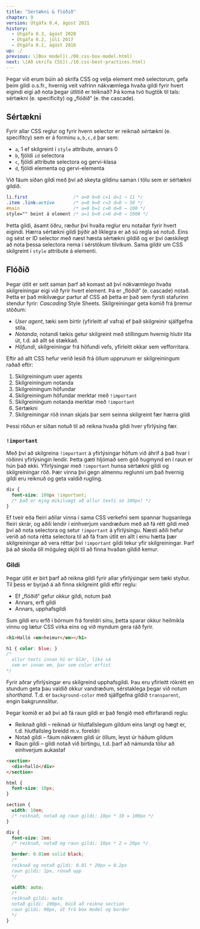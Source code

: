 ```yaml
---
title: "Sértækni & flóðið"
chapter: 9
version: Útgáfa 0.4, ágúst 2021
history:
  - Útgáfa 0.3, ágúst 2020
  - Útgáfa 0.2, júlí 2017
  - Útgáfa 0.1, ágúst 2016
up: ./
previous: \[Box model](./08.css-box-model.html)
next: \[Að skrifa CSS](./10.css-best-practices.html)
---
```


Þegar við erum búin að skrifa CSS og velja element með selectorum, gefa þeim gildi o.s.fr., hvernig veit vafrinn nákvæmlega hvaða gildi fyrir hvert eigindi eigi að nota þegar útlitið er teiknað? Þá koma tvö hugtök til tals: sértækni (e. specificity) og „flóðið“ (e. the cascade).

## Sértækni

Fyrir allar CSS reglur og fyrir hvern selector er reiknað _sértækni_ (e. specifitcy) sem er á forminu `a,b,c,d` þar sem:

* `a`, 1 ef skilgreint í `style` attribute, annars 0
* `b`, fjöldi `id` selectora
* `c`, fjöldi attribute selectora og gervi-klasa
* `d`, fjöldi elementa og gervi-elementa

Við fáum síðan gildi með því að skeyta gildinu saman í tölu sem er sértækni gildið.

```css
li.first                 /* a=0 b=0 c=1 d=1 → 11 */
.item .link:active       /* a=0 b=0 c=3 d=0 → 30 */
#main                    /* a=0 b=1 c=0 d=0 → 100 */
style="" beint á element /* a=1 b=0 c=0 d=0 → 1000 */
```

Þetta gildi, ásamt öðru, ræður því hvaða reglur eru notaðar fyrir hvert eigindi. Hærra sértækni gildi þýðir að líklegra er að sú regla sé notuð. Eins og sést er ID selector með næst hæsta sértækni gildið og er því óæskilegt að nota þessa selectora nema í sérstökum tilvikum. Sama gildir um CSS skilgreint í `style` attribute á elementi.

## Flóðið

Þegar útlit er sett saman þarf að komast að því _nákvæmlega_ hvaða skilgreiningar eigi við fyrir hvert element. Þá er „flóðið“ (e. cascade) notað. Þetta er það mikilvægur partur af CSS að þetta er það sem fyrsti stafurinn stendur fyrir: _Cascading_ Style Sheets. Skilgreiningar geta komið frá þremur stöðum:

* _User agent_, tæki sem birtir (yfirleitt af vafra) ef það skilgreinir sjálfgefna stíla.
* _Notanda_, notandi tækis getur skilgreint með stillingum hvernig hlutir líta út, t.d. að allt sé stækkað.
* _Höfundi_, skilgreiningar frá höfundi vefs, yfirleitt okkar sem vefforritara.

Eftir að allt CSS hefur verið lesið frá öllum upprunum er skilgreiningum raðað eftir:

1. Skilgreiningum user agents
2. Skilgreiningum notanda
3. Skilgreiningum höfundar
4. Skilgreiningum höfundar merktar með `!important`
5. Skilgreiningum notanda merktar með `!important`
6. Sértækni
7. Skilgreiningar röð innan skjals þar sem seinna skilgreint fær hærra gildi

Þessi röðun er síðan notuð til að reikna hvaða gildi hver yfirlýsing fær.

### `!important`

Með því að skilgreina `!important` á yfirlýsingar höfum við áhrif á það hvar í röðinni yfirlýsingin lendir. Þetta gæti hljómað sem góð hugmynd en í raun er hún það ekki. Yfirlýsingar með `!important` hunsa sértækni gildi og skilgreiningar röð. Þær vinna því gegn almennu reglunni um það hvernig gildi eru reiknuð og geta valdið rugling.

```css
div {
  font-size: 100px !important;
  /* það er mjög mikilvægt að allur texti sé 100px! */
}
```

Ef tveir eða fleiri aðilar vinna í sama CSS verkefni sem spannar hugsanlega fleiri skrár, og aðili lendir í einhverjum vandræðum með að fá rétt gildi með því að nota selectora og setur `!important` á yfirlýsingu. Næsti aðili hefur verið að nota rétta selectora til að fá fram útlit en allt í einu hætta þær skilgreiningar að vera réttar því `!important` gildi tekur yfir skilgreiningar. Þarf þá að skoða öll möguleg skjöl til að finna hvaðan gildið kemur.

### Gildi

Þegar útlit er birt þarf að reikna gildi fyrir allar yfirlýsingar sem tæki styður. Til þess er byrjað á að finna skilgreint gildi eftir reglu:

* Ef „flóðið“ gefur okkur gildi, notum það
* Annars, erft gildi
* Annars, upphafsgildi

Sum gildi eru erfð í börnum frá foreldri sínu, þetta sparar okkur heilmikla vinnu og lætur CSS virka eins og við myndum gera ráð fyrir.

```html
<h1>Halló <em>heimur</em></h1>
```

```css
h1 { color: blue; }
/*
  allur texti innan h1 er blár, líka sá
  sem er innan em, þar sem color erfist
*/
```

Fyrir aðrar yfirlýsingar eru skilgreind upphafsgildi. Þau eru yfirleitt rökrétt en stundum geta þau valdið okkur vandræðum, sérstaklega þegar við notum _shorthand_. T.d. er `background-color` með sjálfgefna gildið `transparent`, engin bakgrunnslitur.

Þegar komið er að því að fá raun gildi er það fengið með eftirfarandi reglu:

* Reiknað gildi – reiknað úr hlutfallslegum gildum eins langt og hægt er, t.d. hlutfallsleg breidd m.v. foreldri
* Notað gildi – fáum nákvæm gildi úr öllum, leyst úr háðum gildum
* Raun gildi – gildi notað við birtingu, t.d. þarf að námunda tölur að einhverjum aukastaf

```html
<section>
  <div>halló</div>
</section>
```

```css
html {
  font-size: 10px;
}

section {
  width: 10em;
  /* reiknað, notað og raun gildi: 10px * 10 = 100px */
}

div {
  font-size: 2em;
  /* reiknað, notað og raun gildi: 10px * 2 = 20px */

  border: 0.01em solid black;
  /*
  reiknað og notað gildi: 0.01 * 20px = 0.2px
  raun gildi: 1px, rúnað upp
  */

  width: auto;
  /*
  reiknað gildi: auto
  notað gildi: 100px, búið að reikna section
  raun gildi: 98px, út frá box model og border
  */
}
```
